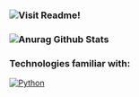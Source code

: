 ### ![Visit Readme!](https://media.giphy.com/media/hp3cHb7eMoWVctmERJ/giphy.gif)

### ![Anurag Github Stats](https://github-readme-stats.vercel.app/api?username=Anuragkar234&show_icons=true&hide_border=true)

### Technologies familiar with: 

 [![Python](https://img.shields.io/badge/-Python-black?style=flat&logo=python&link=https://github.com/Anuragkar234)](https://github.com/Anuragkar234)
